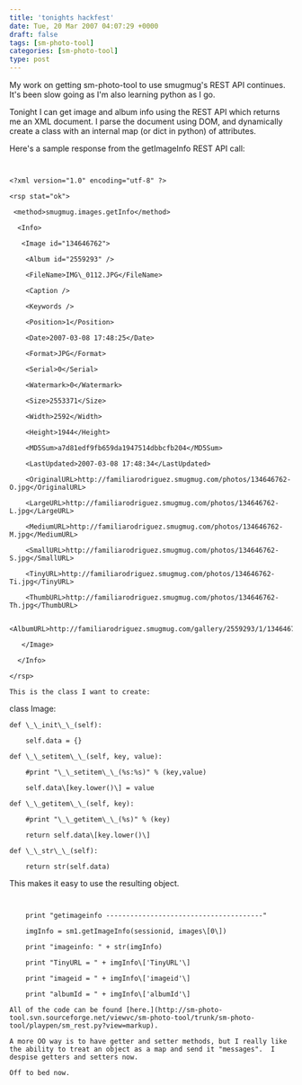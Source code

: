 ```yaml
---
title: 'tonights hackfest'
date: Tue, 20 Mar 2007 04:07:29 +0000
draft: false
tags: [sm-photo-tool]
categories: [sm-photo-tool]
type: post
---
```


My work on getting sm-photo-tool to use smugmug's REST API continues. It's been slow going as I'm also learning python as I go.

Tonight I can get image and album info using the REST API which returns me an XML document. I parse the document using DOM, and dynamically create a class with an internal map (or dict in python) of attributes.

Here's a sample response from the getImageInfo REST API call:

```


<?xml version="1.0" encoding="utf-8" ?>

<rsp stat="ok">

 <method>smugmug.images.getInfo</method>

  <Info>

   <Image id="134646762">

    <Album id="2559293" />

    <FileName>IMG\_0112.JPG</FileName>

    <Caption />

    <Keywords />

    <Position>1</Position>

    <Date>2007-03-08 17:48:25</Date>

    <Format>JPG</Format>

    <Serial>0</Serial>

    <Watermark>0</Watermark>

    <Size>2553371</Size>

    <Width>2592</Width>

    <Height>1944</Height>

    <MD5Sum>a7d81edf9fb659da1947514dbbcfb204</MD5Sum>

    <LastUpdated>2007-03-08 17:48:34</LastUpdated>

    <OriginalURL>http://familiarodriguez.smugmug.com/photos/134646762-O.jpg</OriginalURL>

    <LargeURL>http://familiarodriguez.smugmug.com/photos/134646762-L.jpg</LargeURL>

    <MediumURL>http://familiarodriguez.smugmug.com/photos/134646762-M.jpg</MediumURL>

    <SmallURL>http://familiarodriguez.smugmug.com/photos/134646762-S.jpg</SmallURL>

    <TinyURL>http://familiarodriguez.smugmug.com/photos/134646762-Ti.jpg</TinyURL>

    <ThumbURL>http://familiarodriguez.smugmug.com/photos/134646762-Th.jpg</ThumbURL>

    <AlbumURL>http://familiarodriguez.smugmug.com/gallery/2559293/1/134646762</AlbumURL>

   </Image>

  </Info>

</rsp>

This is the class I want to create:

```


class Image:

    def \_\_init\_\_(self):

        self.data = {}

    def \_\_setitem\_\_(self, key, value):

        #print "\_\_setitem\_\_(%s:%s)" % (key,value)

        self.data\[key.lower()\] = value

    def \_\_getitem\_\_(self, key):

        #print "\_\_getitem\_\_(%s)" % (key)

        return self.data\[key.lower()\]

    def \_\_str\_\_(self):

        return str(self.data)

This makes it easy to use the resulting  object.

```


    print "getimageinfo ---------------------------------------"

    imgInfo = sm1.getImageInfo(sessionid, images\[0\])

    print "imageinfo: " + str(imgInfo)

    print "TinyURL = " + imgInfo\['TinyURL'\]

    print "imageid = " + imgInfo\['imageid'\]

    print "albumId = " + imgInfo\['albumId'\]

All of the code can be found [here.](http://sm-photo-tool.svn.sourceforge.net/viewvc/sm-photo-tool/trunk/sm-photo-tool/playpen/sm_rest.py?view=markup).

A more OO way is to have getter and setter methods, but I really like the ability to treat an object as a map and send it "messages".  I despise getters and setters now.

Off to bed now.


```
```
```